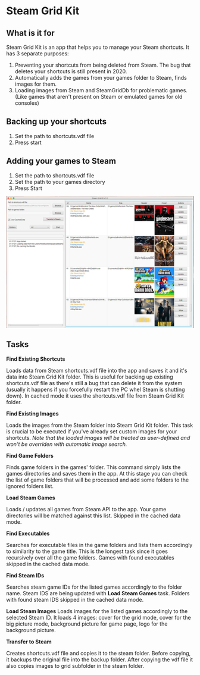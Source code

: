 Steam Grid Kit
==================================================

What is it for
--------------------------------------
Steam Grid Kit is an app that helps you to manage your Steam shortcuts. It has 3 separate purposes:

1. Preventing your shortcuts from being deleted from Steam. The bug that deletes your shortcuts is still present in 2020.
2. Automatically adds the games from your games folder to Steam, finds images for them.
3. Loading images from Steam and SteamGridDb for problematic games. (Like games that aren't present on Steam or emulated games for old consoles)


Backing up your shortcuts
--------------------------------------

1. Set the path to shortcuts.vdf file
2. Press start


Adding your games to Steam
--------------------------------------
1. Set the path to shortcuts.vdf file
2. Set the path to your games directory
3. Press Start

![Test Image 3](./readme/1.jpg)

Tasks
----------------
**Find Existing Shortcuts**

Loads data from Steam shortcuts.vdf file into the app and saves it and it's data into Steam Grid Kit folder. This is useful for backing up existing shortcuts.vdf file 
as there's still a bug that can delete it from the system (usually it happens if you forcefully restart the PC whel Steam is shutting down). In cached mode it uses the shortcuts.vdf
file from Steam Grid Kit folder.

**Find Existing Images**

Loads the images from the Steam folder into Steam Grid Kit folder. This task is crucial to be executed if you've already set custom images for your shortcuts. *Note that the loaded images will be treated as user-defined and
won't be overriden with automatic image search.*

**Find Game Folders**

Finds game folders in the games' folder. This command simply lists the games directories and saves them in the app. 
At this stage you can check the list of game folders that will be processed and add some folders to the ignored folders list.

**Load Steam Games**

Loads / updates all games from Steam API to the app. Your game directories will be matched against this list.  Skipped in the cached data mode.  

**Find Executables**

Searches for executable files in the game folders and lists them accordingly to similarity to the game title. 
This is the longest task since it goes recursively over all the game folders. Games with found executables skipped in the cached data mode.
 
 **Find Steam IDs**
 
 Searches steam game IDs for the listed games accordingly to the folder name. Steam IDS are being updated with **Load Steam Games** task.
 Folders with found steam IDS skipped in the cached data mode.
 
 **Load Steam Images**
 Loads images for the listed games accordingly to the selected Steam ID. It loads 4 images: cover for the grid mode, 
 cover for the big picture mode, background picture for game page,  logo for the background picture. 
 
 
 **Transfer to Steam**
 
Creates shortcuts.vdf file and copies it to the steam folder. Before copying, it backups the original file into the backup folder. 
After copying the vdf file it also copies images to grid subfolder in the steam folder.